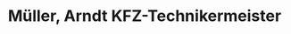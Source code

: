 ---
title: "Müller, Arndt KFZ-Technikermeister"
url: /dinkelscherben/mueller-arndt-kfz-technikermeister/
shop: Autowerkstatt
---